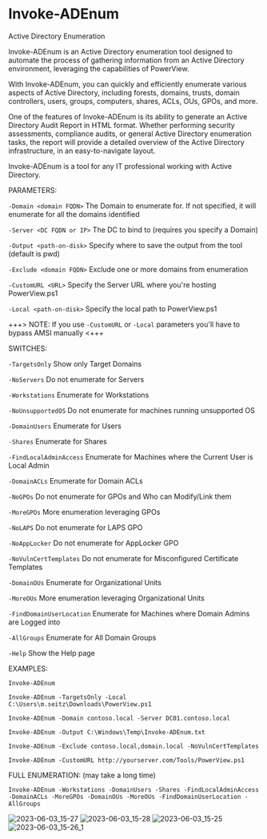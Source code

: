 # Invoke-ADEnum
Active Directory Enumeration

Invoke-ADEnum is an Active Directory enumeration tool designed to automate the process of gathering information from an Active Directory environment, leveraging the capabilities of PowerView.

With Invoke-ADEnum, you can quickly and efficiently enumerate various aspects of Active Directory, including forests, domains, trusts, domain controllers, users, groups, computers, shares, ACLs, OUs, GPOs, and more.

One of the features of Invoke-ADEnum is its ability to generate an Active Directory Audit Report in HTML format. Whether performing security assessments, compliance audits, or general Active Directory enumeration tasks, the report will provide a detailed overview of the Active Directory infrastructure, in an easy-to-navigate layout.

Invoke-ADEnum is a tool for any IT professional working with Active Directory.

PARAMETERS:

`-Domain <domain FQDN>`           The Domain to enumerate for. If not specified, it will enumerate for all the domains identified

`-Server <DC FQDN or IP>`         The DC to bind to (requires you specify a Domain)

`-Output <path-on-disk>`          Specify where to save the output from the tool (default is pwd)

`-Exclude <domain FQDN>`          Exclude one or more domains from enumeration

`-CustomURL <URL>`                Specify the Server URL where you're hosting PowerView.ps1

`-Local <path-on-disk>`           Specify the local path to PowerView.ps1


+++> NOTE: If you use `-CustomURL` or `-Local` parameters you'll have to bypass AMSI manually <+++


SWITCHES:

`-TargetsOnly`                    Show only Target Domains

`-NoServers`                      Do not enumerate for Servers

`-Workstations`                   Enumerate for Workstations

`-NoUnsupportedOS`                Do not enumerate for machines running unsupported OS

`-DomainUsers`                    Enumerate for Users

`-Shares`                         Enumerate for Shares

`-FindLocalAdminAccess`           Enumerate for Machines where the Current User is Local Admin

`-DomainACLs`                     Enumerate for Domain ACLs

`-NoGPOs`                         Do not enumerate for GPOs and Who can Modify/Link them

`-MoreGPOs`                       More enumeration leveraging GPOs

`-NoLAPS`                         Do not enumerate for LAPS GPO

`-NoAppLocker`                    Do not enumerate for AppLocker GPO

`-NoVulnCertTemplates`            Do not enumerate for Misconfigured Certificate Templates

`-DomainOUs`                      Enumerate for Organizational Units

`-MoreOUs`                        More enumeration leveraging Organizational Units

`-FindDomainUserLocation`         Enumerate for Machines where Domain Admins are Logged into

`-AllGroups`                      Enumerate for All Domain Groups

`-Help`                           Show the Help page


EXAMPLES:

```
Invoke-ADEnum
```
```
Invoke-ADEnum -TargetsOnly -Local C:\Users\m.seitz\Downloads\PowerView.ps1
```
```
Invoke-ADEnum -Domain contoso.local -Server DC01.contoso.local
```
```
Invoke-ADEnum -Output C:\Windows\Temp\Invoke-ADEnum.txt
```
```
Invoke-ADEnum -Exclude contoso.local,domain.local -NoVulnCertTemplates
```
```
Invoke-ADEnum -CustomURL http://yourserver.com/Tools/PowerView.ps1
```


FULL ENUMERATION: (may take a long time)
```
Invoke-ADEnum -Workstations -DomainUsers -Shares -FindLocalAdminAccess -DomainACLs -MoreGPOs -DomainOUs -MoreOUs -FindDomainUserLocation -AllGroups
```


![2023-06-03_15-27](https://github.com/Leo4j/Invoke-ADEnum/assets/61951374/b1f72991-2177-4ff3-ae38-07b4ae43dd90)
![2023-06-03_15-28](https://github.com/Leo4j/Invoke-ADEnum/assets/61951374/ab4d4280-bffe-4d23-a327-65a616d8c967)
![2023-06-03_15-25](https://github.com/Leo4j/Invoke-ADEnum/assets/61951374/062e0c9c-aa06-4170-b4b5-1b0148bb6c0d)
![2023-06-03_15-26_1](https://github.com/Leo4j/Invoke-ADEnum/assets/61951374/a0e78a2b-8b75-4bab-ad6a-3ae9a20fc98c)
